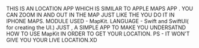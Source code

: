 THIS IS AN LOCATION APP WHICH IS SIMILAR TO APPLE MAPS APP . YOU CAN ZOOM IN AND OUT IN THE MAP JUST LIKE THE YOU DO IT IN IPHONE MAPS.
MODULE USED - MapKit.
LANGUAGE - Swift and SwiftUI( for creating the UI.)
JUST , A SIMPLE APP TO MAKE YOU UNDERSATND HOW TO USE MapKit IN ORDER TO GET YOUR LOCATION.
PS - IT WON'T GIVE YOU YOUR LIVE LOCATION.XD
